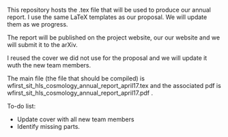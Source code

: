 This repository hosts the .tex file that will be used to produce our annual report.
I use the same LaTeX templates as our proposal. We will update them as we progress.

The report will be published on the project website, our our website and we will submit it to the arXiv.

I reused the cover we did not use for the proposal and we will update it wuth the new team members.

The main file (the file that should be compiled) is wfirst_sit_hls_cosmology_annual_report_april17.tex and the associated pdf is wfirst_sit_hls_cosmology_annual_report_april17.pdf .

To-do list:
* Update cover with all new team members
* Identify missing parts.

